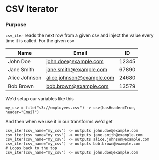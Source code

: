# CSV Iterator

### Purpose

`csv_iter` reads the next row from a given csv and inject the value every time it is called. For the given csv

| Name          | Email                     | ID    |
| ------------- | ------------------------- | ----- |
| John Doe      | john.doe@example.com      | 12345 |
| Jane Smith    | jane.smith@example.com    | 67890 |
| Alice Johnson | alice.johnson@example.com | 24680 |
| Bob Brown     | bob.brown@example.com     | 13579 |

We'd setup our variables like this

```
my_csv = file("s3://employees.csv") -> csv(hasHeader=True, header="Email")
```

And then when we use it in our transforms we'd get

```
csv_iter(csv_name="my_csv") -> outputs john.doe@example.com
csv_iter(csv_name="my_csv") -> outputs jane.smith@example.com
csv_iter(csv_name="my_csv") -> outputs alice.johnson@example.com
csv_iter(csv_name="my_csv") -> outputs bob.brown@example.com
# Loops back to the top
csv_iter(csv_name="my_csv") -> outputs john.doe@example.com
```

